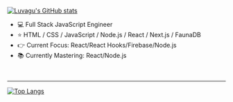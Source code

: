 [![Luvagu's GitHub stats](https://github-readme-stats.vercel.app/api?username=luvagu&show_icons=true&theme=algolia)](https://github.com/luvagu/)

- 💻 Full Stack JavaScript Engineer
- ⭐  HTML / CSS / JavaScript / Node.js / React / Next.js / FaunaDB
- 👉  Current Focus: React/React Hooks/Firebase/Node.js
- 📚  Currently Mastering: React/Node.js

<br>
<hr>

[![Top Langs](https://github-readme-stats.vercel.app/api/top-langs/?username=luvagu&layout=compact)](https://github.com/luvagu/)
